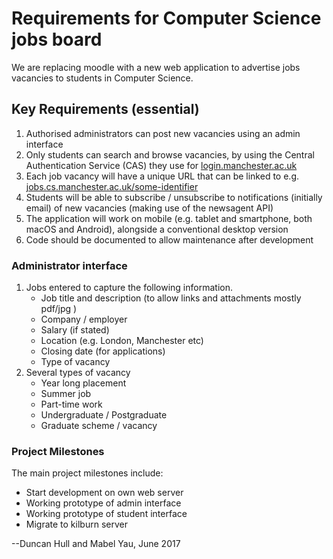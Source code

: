 # Requirements for Computer Science jobs board

We are replacing moodle with a new web application to advertise jobs vacancies to students in Computer Science.

## Key Requirements (essential)

1. Authorised administrators can post new vacancies using an admin interface
2. Only students can search and browse vacancies, by using the Central Authentication Service (CAS) they use for [login.manchester.ac.uk](https://login.manchester.ac.uk)
3. Each job vacancy will have a unique URL that can be linked to e.g. [jobs.cs.manchester.ac.uk/some-identifier](http://jobs.cs.manchester.ac.uk/some-identifier)
4. Students will be able to subscribe / unsubscribe to notifications (initially email) of new vacancies (making use of the newsagent API)
5. The application will work on mobile (e.g. tablet and smartphone, both macOS and Android), alongside a conventional desktop version
6. Code should be documented to allow maintenance after development

### Administrator interface

1. Jobs entered to capture the following information.
    * Job title and description (to allow links and attachments mostly pdf/jpg )
    * Company / employer
    * Salary (if stated)
    * Location (e.g. London, Manchester etc)
    * Closing date (for applications)
    * Type of vacancy
2. Several types of vacancy
    * Year long placement
    * Summer job
    * Part-time work
    * Undergraduate / Postgraduate
    * Graduate scheme / vacancy


### Project Milestones

The main project milestones include:

* Start development on own web server
* Working prototype of admin interface
* Working prototype of student interface
* Migrate to kilburn server

--Duncan Hull and Mabel Yau, June 2017
